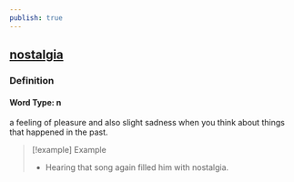 ```yaml
---
publish: true
---
```


## [nostalgia](https://dictionary.cambridge.org/dictionary/english/nostalgia)

### Definition
#### Word Type: n
a feeling of pleasure and also slight sadness when you think about things that happened in the past.

>[!example] Example
> - Hearing that song again filled him with nostalgia.
